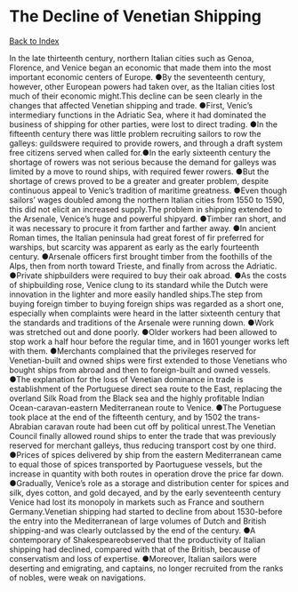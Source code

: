 # The Decline of Venetian Shipping
[Back to Index](https://github.com/windows10010/tpoExtractor/blob/master/README.md)

In the late thirteenth century, northern Italian cities such as Genoa, Florence, and Venice began an economic that made them into the most important economic centers of Europe. ●By the seventeenth century, however, other European powers had taken over, as the Italian cities lost much of their economic might.This decline can be seen clearly in the changes that affected Venetian shipping and trade. ●First, Venic’s intermediary functions in the Adriatic Sea, where it had dominated the business of 
shipping for other parties, were lost to direct trading. ●In the fifteenth century there was little problem recruiting sailors to row the galleys: 
guildswere required to provide rowers, and through a draft system free citizens served when called for.●In the early sixteenth century the shortage 
of rowers was not serious because the demand for galleys was limited by a move to round ships, with required fewer rowers. 
●But the shortage of crews proved to be a greater and greater problem, despite continuous appeal to Venic’s tradition of maritime greatness.
●Even though sailors’ wages doubled among the northern Italian cities from 1550 to 1590, this did not elicit an increased supply.The problem in shipping extended to the Arsenale, Venice’s huge and powerful shipyard. ●Timber ran short, and it was necessary to procure it from farther and farther away. ●In ancient Roman times, the Italian peninsula had great forest of fir preferred for warships, but scarcity was apparent as early as the early fourteenth century. ●Arsenale officers first brought timber from the foothills of the Alps, then from north toward Trieste, and finally from across the Adriatic. ●Private shipbuilders were required to buy their oak abroad. ●As the costs of shipbuilding rose, Venice clung to its standard while the Dutch were innovation in the lighter and more easily handled ships.The step from buying foreign timber to buying foreign ships was regarded as a short one, especially when complaints were heard in the latter sixteenth century that the standards and traditions of the Arsenale were running down. ●Work was stretched out and done poorly. ●Older workers had been allowed to stop work a half hour before the regular time, and in 1601 younger works left with them. ●Merchants complained that the privileges reserved for Venetian-built and owned ships were first extended to those Venetians who bought ships from abroad and then to foreign-built and owned vessels. ●The explanation for the loss of Venetian dominance in trade is establishment of the Portuguese direct sea route to the East, replacing the overland Silk Road from the Black sea and the highly profitable Indian Ocean-caravan-eastern Mediterranean route to Venice. ●The Portuguese took place at the end of the fifteenth century, and by 1502 the trans- Abrabian caravan route had been cut off by political unrest.The Venetian Council finally allowed round ships to enter the trade that was previously reserved for merchant galleys, thus reducing transport cost by one third. ●Prices of spices delivered by ship from the eastern Mediterranean came to equal those of spices transported by Paortuguese vessels, but the increase in quantity with both routes in operation drove the price far down. ●Gradually, Venice’s role as a storage and distribution center for spices and silk, dyes cotton, and gold decayed, and by the early seventeenth century Venice had lost its monopoly in markets such as France and southern Germany.Venetian shipping had started to decline from about 1530-before the entry into the Mediterranean of large volumes of Dutch and British shipping-and was clearly outclassed by the end of the century. ●A contemporary of Shakespeareobserved that the productivity of Italian shipping had declined, compared with that of the British, because of conservatism and loss of expertise. ●Moreover, Italian sailors were deserting and emigrating, and captains, no longer recruited from the ranks of nobles, were weak on navigations.